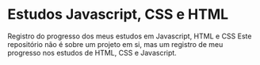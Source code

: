 # Estudos Javascript, CSS e HTML
 Registro do progresso dos meus estudos em Javascript, HTML e CSS
 Este repositório não é sobre um projeto em si, mas um registro de meu progresso nos estudos de HTML, CSS e Javascript.